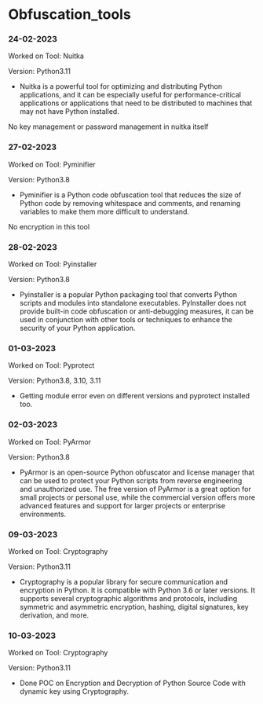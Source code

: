 # Obfuscation_tools

### 24-02-2023

Worked on Tool: Nuitka

Version: Python3.11

* Nuitka is a powerful tool for optimizing and distributing Python applications, and it can be especially useful for performance-critical applications or applications that need to be distributed to machines that may not have Python installed.

No key management or password management in nuitka itself


### 27-02-2023

Worked on Tool: Pyminifier

Version: Python3.8

* Pyminifier is a Python code obfuscation tool that reduces the size of Python code by removing whitespace and comments, and renaming variables to make them more difficult to understand. 

No encryption in this tool


### 28-02-2023

Worked on Tool: Pyinstaller

Version: Python3.8

* Pyinstaller is a popular Python packaging tool that converts Python scripts and modules into standalone executables. 
PyInstaller does not provide built-in code obfuscation or anti-debugging measures, it can be used in conjunction with other tools or techniques to enhance the security of your Python application. 


### 01-03-2023

Worked on Tool: Pyprotect

Version: Python3.8, 3.10, 3.11

* Getting module error even on different versions and pyprotect installed too.


### 02-03-2023

Worked on Tool: PyArmor

Version: Python3.8

* PyArmor is an open-source Python obfuscator and license manager that can be used to protect your Python scripts from reverse engineering and unauthorized use.
The free version of PyArmor is a great option for small projects or personal use, while the commercial version offers more advanced features and support for larger projects or enterprise environments.


### 09-03-2023

Worked on Tool: Cryptography

Version: Python3.11

* Cryptography is a popular library for secure communication and encryption in Python. It is compatible with Python 3.6 or later versions. It supports several cryptographic algorithms and protocols, including symmetric and asymmetric encryption, hashing, digital signatures, key derivation, and more.


### 10-03-2023

Worked on Tool: Cryptography

Version: Python3.11

* Done POC on Encryption and Decryption of Python Source Code with dynamic key using Cryptography.






















